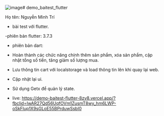 ![image](https://github.com/TriNguyenNe/demo_baitest_flutter/assets/126337662/ac623b83-b4b5-47ee-a516-6dbc7fe63aff)# demo_baitest_flutter

Họ tên: Nguyễn Minh Trí
- bài test với flutter.

-phiên bản flutter: 3.7.3
- phiên bản dart: 

- Hoàn thành các chức năng chính thêm sản phẩm, xóa sản phẩm, cập nhật tổng số tiền, tăng giảm số lượng mua.

- Lưu thông tin cart với localstorage và load thông tin lên khi quay lại web.

- Cập nhật lại ui.

- Sử dụng Getx để quản lý state.

- live: https://demo-baitest-flutter-8zv8.vercel.app/?fbclid=IwAR27Qd56UqfOVm1ZusmT8wy_hm6LWP-oSkFlup1X9sGLoE55BPrduwSsbI0

